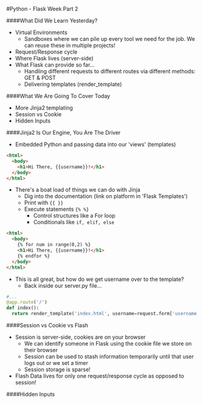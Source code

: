 #Python - Flask Week Part 2

####What Did We Learn Yesterday?
- Virtual Environments
  - Sandboxes where we can pile up every tool we need for the job.  We can reuse these in multiple projects!
- Request/Response cycle
- Where Flask lives (server-side)
- What Flask can provide so far...
  - Handling different requests to different routes via different methods: GET & POST
  - Delivering templates (render_template)

####What We Are Going To Cover Today
- More Jinja2 templating
- Session vs Cookie
- Hidden Inputs

####Jinja2 Is Our Engine, You Are The Driver
- Embedded Python and passing data into our 'views' (templates)
```html
<html>
  <body>
    <h1>Hi There, {{username}}!</h1>
  </body>
</html>
```
- There's a boat load of things we can do with Jinja
  - Dig into the documentation (link on platform in 'Flask Templates')
  - Print with ```{{ }}```
  - Execute statements ```{% %}```
    - Control structures like a For loop
    - Conditionals like ```if, elif, else```

```html
<html>
  <body>
    {% for num in range(0,2) %}
    <h1>Hi There, {{username}}!</h1>
    {% endfor %}
  </body>
</html>
```  
  - This is all great, but how do we get username over to the template?
    - Back inside our server.py file...
```python
#...
@app.route('/')
def index():
  return render_template('index.html', username=request.form['username'])
```

####Session vs Cookie vs Flash
- Session is server-side, cookies are on your browser
  - We can identify someone in Flask using the cookie file we store on their browser
  - Session can be used to stash information temporarily until that user logs out or we set a timer
  - Session storage is sparse!
- Flash Data lives for only one request/response cycle as opposed to session!

####Hidden Inputs
